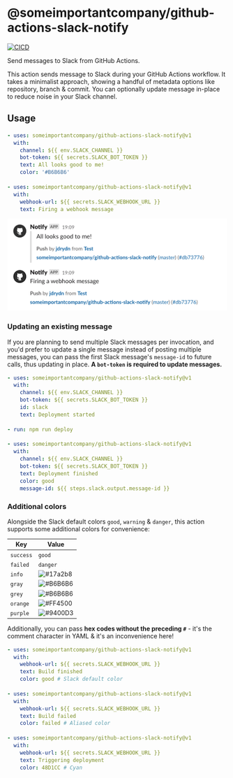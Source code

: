 # @someimportantcompany/github-actions-slack-notify

[![CICD](https://github.com/someimportantcompany/github-actions-slack-notify/workflows/CICD/badge.svg?branch=master&event=push)](https://github.com/someimportantcompany/github-actions-slack-notify/actions?query=workflow%3ACICD)

Send messages to Slack from GitHub Actions.

This action sends message to Slack during your GitHub Actions workflow. It takes a minimalist approach, showing a handful of metadata options like repository, branch & commit. You can optionally update message in-place to reduce noise in your Slack channel.

## Usage

```yml
- uses: someimportantcompany/github-actions-slack-notify@v1
  with:
    channel: ${{ env.SLACK_CHANNEL }}
    bot-token: ${{ secrets.SLACK_BOT_TOKEN }}
    text: All looks good to me!
    color: '#B6B6B6'

- uses: someimportantcompany/github-actions-slack-notify@v1
  with:
    webhook-url: ${{ secrets.SLACK_WEBHOOK_URL }}
    text: Firing a webhook message
```

![Slack message](./Screenshot%202020-08-29%20at%2019.10.52.png)

### Updating an existing message

If you are planning to send multiple Slack messages per invocation, and you'd prefer to update a single message instead of posting multiple messages, you can pass the first Slack message's `message-id` to future calls, thus updating in place. **A `bot-token` is required to update messages.**

```yml
- uses: someimportantcompany/github-actions-slack-notify@v1
  with:
    channel: ${{ env.SLACK_CHANNEL }}
    bot-token: ${{ secrets.SLACK_BOT_TOKEN }}
    id: slack
    text: Deployment started

- run: npm run deploy

- uses: someimportantcompany/github-actions-slack-notify@v1
  with:
    channel: ${{ env.SLACK_CHANNEL }}
    bot-token: ${{ secrets.SLACK_BOT_TOKEN }}
    text: Deployment finished
    color: good
    message-id: ${{ steps.slack.output.message-id }}
```

### Additional colors

Alongside the Slack default colors `good`, `warning` & `danger`, this action supports some additional colors for convenience:

| Key | Value |
| ---- | ---- |
| `success` | `good` |
| `failed` | `danger` |
| `info` | ![#17a2b8](https://via.placeholder.com/25/17a2b8/000000?text=+) |
| `gray` | ![#B6B6B6](https://via.placeholder.com/25/B6B6B6/000000?text=+) |
| `grey` | ![#B6B6B6](https://via.placeholder.com/25/B6B6B6/000000?text=+) |
| `orange` | ![#FF4500](https://via.placeholder.com/25/FF4500/000000?text=+) |
| `purple` | ![#9400D3](https://via.placeholder.com/25/9400D3/000000?text=+) |

Additionally, you can pass **hex codes without the preceding `#`** - it's the comment character in YAML & it's an inconvenience here!

```yml
- uses: someimportantcompany/github-actions-slack-notify@v1
  with:
    webhook-url: ${{ secrets.SLACK_WEBHOOK_URL }}
    text: Build finished
    color: good # Slack default color

- uses: someimportantcompany/github-actions-slack-notify@v1
  with:
    webhook-url: ${{ secrets.SLACK_WEBHOOK_URL }}
    text: Build failed
    color: failed # Aliased color

- uses: someimportantcompany/github-actions-slack-notify@v1
  with:
    webhook-url: ${{ secrets.SLACK_WEBHOOK_URL }}
    text: Triggering deployment
    color: 48D1CC # Cyan
```
